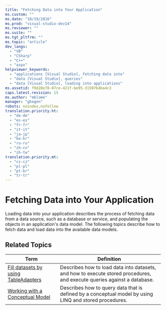```yaml
---
title: "Fetching Data into Your Application"
ms.custom: ""
ms.date: "10/19/2016"
ms.prod: "visual-studio-dev14"
ms.reviewer: ""
ms.suite: ""
ms.tgt_pltfrm: ""
ms.topic: "article"
dev_langs: 
  - "VB"
  - "CSharp"
  - "C++"
  - "aspx"
helpviewer_keywords: 
  - "applications [Visual Studio], fetching data into"
  - "data [Visual Studio], queries"
  - "data [Visual Studio], loading into applications"
ms.assetid: f9d28e70-07ce-421f-be95-31507b4ba4c3
caps.latest.revision: 15
ms.author: "mblome"
manager: "ghogen"
robots: noindex,nofollow
translation.priority.ht: 
  - "de-de"
  - "es-es"
  - "fr-fr"
  - "it-it"
  - "ja-jp"
  - "ko-kr"
  - "ru-ru"
  - "zh-cn"
  - "zh-tw"
translation.priority.mt: 
  - "cs-cz"
  - "pl-pl"
  - "pt-br"
  - "tr-tr"
---
```

# Fetching Data into Your Application
Loading data into your application describes the process of fetching data from a data source, such as a database or service, and populating the objects in an application's data model. The following topics describe how to fetch data and load data into the available data models.  
  
## Related Topics  
  
|Term|Definition|  
|----------|----------------|  
|[Fill datasets by using TableAdapters](../data-tools/fill-datasets-by-using-tableadapters.md)|Describes how to load data into datasets, and how to execute stored procedures, and execute queries against a database.|  
|[Working with a Conceptual Model](../data-tools/working-with-a-conceptual-model--wcf-data-services-.md)|Describes how to query data that is defined by a conceptual model by using LINQ and stored procedures.|